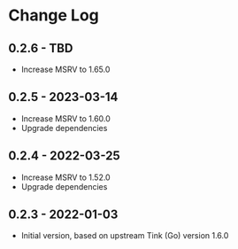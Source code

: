# Change Log

## 0.2.6 - TBD

- Increase MSRV to 1.65.0

## 0.2.5 - 2023-03-14

- Increase MSRV to 1.60.0
- Upgrade dependencies

## 0.2.4 - 2022-03-25

- Increase MSRV to 1.52.0
- Upgrade dependencies

## 0.2.3 - 2022-01-03

- Initial version, based on upstream Tink (Go) version 1.6.0
